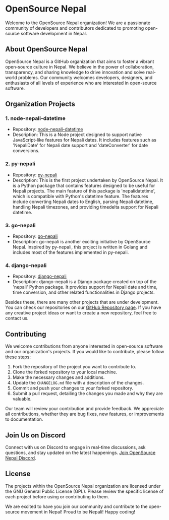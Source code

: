 # OpenSource Nepal

Welcome to the OpenSource Nepal organization! We are a passionate community of developers and contributors dedicated to promoting open-source software development in Nepal.

## About OpenSource Nepal

OpenSource Nepal is a GitHub organization that aims to foster a vibrant open-source culture in Nepal. We believe in the power of collaboration, transparency, and sharing knowledge to drive innovation and solve real-world problems. Our community welcomes developers, designers, and enthusiasts of all levels of experience who are interested in open-source software.

## Organization Projects

### 1. node-nepali-datetime

- Repository: [node-nepali-datetime](https://github.com/opensource-nepal/node-nepali-datetime)
- Description: This is a Node project designed to support native JavaScript-like features for Nepali dates. It includes features such as 'NepaliDate' for Nepali date support and 'dateConverter' for date conversions.

### 2. py-nepali

- Repository: [py-nepali](https://github.com/opensource-nepal/py-nepali)
- Description: This is the first project undertaken by OpenSource Nepal. It is a Python package that contains features designed to be useful for Nepali projects. The main feature of this package is 'nepalidatetime', which is compatible with Python's datetime feature. The features include converting Nepali dates to English, parsing Nepali datetime, handling Nepali timezones, and providing timedelta support for Nepali datetime.

### 3. go-nepali

- Repository: [go-nepali](https://github.com/opensource-nepal/go-nepali)
- Description: go-nepali is another exciting initiative by OpenSource Nepal. Inspired by py-nepali, this project is written in Golang and includes most of the features implemented in py-nepali.

### 4. django-nepali

- Repository: [django-nepali](https://github.com/opensource-nepal/django-nepali)
- Description: django-nepali is a Django package created on top of the 'nepali' Python package. It provides support for Nepali date and time, time conversion, and other related functionalities in Django projects.

Besides these, there are many other projects that are under development. You can check our repositories on our [GitHub Repository page](https://github.com/orgs/opensource-nepal/repositories). If you have any creative project ideas or want to create a new repository, feel free to contact us.

## Contributing

We welcome contributions from anyone interested in open-source software and our organization's projects. If you would like to contribute, please follow these steps:

1. Fork the repository of the project you want to contribute to.
2. Clone the forked repository to your local machine.
3. Make the necessary changes and additions.
4. Update the `CHANGELOG.md` file with a description of the changes.
5. Commit and push your changes to your forked repository.
6. Submit a pull request, detailing the changes you made and why they are valuable.

Our team will review your contribution and provide feedback. We appreciate all contributions, whether they are bug fixes, new features, or improvements to documentation.

## Join Us on Discord

Connect with us on Discord to engage in real-time discussions, ask questions, and stay updated on the latest happenings. [Join OpenSource Nepal Discord](https://discord.gg/2jcUACNAve).

## License

The projects within the OpenSource Nepal organization are licensed under the GNU General Public License (GPL). Please review the specific license of each project before using or contributing to them.

We are excited to have you join our community and contribute to the open-source movement in Nepal! Proud to be Nepali! Happy coding!
